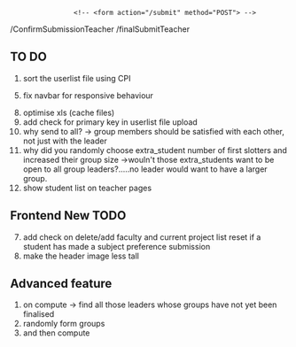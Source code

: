 
<!-- admin page -->

<!-- <form action="/logout" method="POST"> -->
                    <!-- <form action="/submit" method="POST"> -->
<!-- <form action="/createUser" method="POST"> -->
<!-- <form action="/deleteUser" method="POST"> -->
<!-- <form action="/togglePortal"> -->
<!-- <form action="/setGroupSize"> -->
<!-- <form action="/setProjectList"> -->
<!-- <form action="/setAdminPassword"> -->
<form action="/doComputation">
<!-- <form action="/resetPortal"> -->

/ConfirmSubmissionTeacher
/finalSubmitTeacher

<!-- user page -->

<form action="/logout">
<!-- <form action="/ConfirmSubmission"> -->
<!-- <form action="/selectMembers"> -->



## TO DO
<!-- 1. result page for admin -->
<!-- 2. remove set project list option -> remove all users - not required now -->
1. sort the userlist file using CPI
<!-- 3. result page for professor -->
<!-- 4. break admin page into multiple pages -->
5. fix navbar for responsive behaviour
<!-- 6. find pdf api -->
<!-- 7. confirmation modals for teacher pages -->
8. optimise xls (cache files)
9. add check for primary key in userlist file upload
10. why send to all? -> group members should be satisfied with each other, not just with the leader
11. why did you randomly choose extra_student number of first slotters and increased their group size ->wouln't those extra_students want to be open to all group leaders?.....no leader would want to have a larger group.
12. show student list on teacher pages
<!-- 13. show slot number on admin page view users -->
<!-- 8. front end checks, DB checks if user/teacher already exists -->
<!-- 2. add route for teacher finalsubmission -->
<!-- 1. add route for teacher confirmation -->
<!-- 3. store project list in portalConfig -->
<!-- 4. store student list in portalConfig -->
<!-- 5. Add option on admin page to add/delete a professor -->
<!-- 7. result page for student -->
<!-- 10. fix reset project list option -->



## Frontend New TODO

<!-- 1. sort userlist input file before adding to database -->
<!-- 2. change password on every page -->
<!-- 3. improve all students page -->
<!-- 4. add all students page to admin page -->
<!-- 5. Reorganise divs on manage users(rename to manage faculty) page -->
<!-- 6. after leader sends request to a tentative group, show that group's information(improve this page) -->
7. add check on delete/add faculty and current project list reset if a student has made a subject preference submission
8. make the header image less tall


## Advanced feature

1. on compute -> find all those leaders whose groups have not yet been finalised
2. randomly form groups
3. and then compute